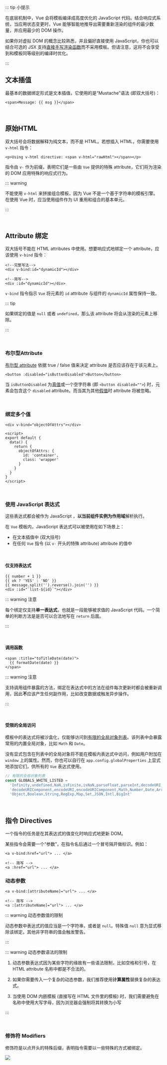 ::: tip 小提示

在底层机制中，Vue 会将模板编译成高度优化的 JavaScript 代码。结合响应式系统，当应用状态变更时，Vue 能够智能地推导出需要重新渲染的组件的最少数量，并应用最少的 DOM 操作。

如果你对虚拟 DOM 的概念比较熟悉，并且偏好直接使用 JavaScript，你也可以结合可选的 JSX 支持[直接手写渲染函数](https://cn.vuejs.org/guide/extras/render-function.html)而不采用模板。但请注意，这将不会享受到和模板同等级别的编译时优化。

:::



## 文本插值

最基本的数据绑定形式是文本插值，它使用的是“Mustache”语法 (即双大括号)：

```vue
<span>Message: {{ msg }}</span>
```

<br />



## 原始HTML

双大括号会将数据解释为纯文本，而不是 HTML。若想插入 HTML，你需要使用 `v-html` 指令：

```vue
<p>Using v-html directive: <span v-html="rawHtml"></span></p>
```

指令由 `v-` 作为前缀，表明它们是一些由 `Vue` 提供的特殊 attribute，它们将为渲染的 DOM 应用特殊的响应式行为。

::: warning

不能使用 `v-html` 来拼接组合模板，因为 Vue 不是一个基于字符串的模板引擎。在使用 Vue 时，应当使用组件作为 UI 重用和组合的基本单元。

:::

<br />



## Attribute 绑定

双大括号不能在 HTML attributes 中使用。想要响应式地绑定一个 attribute，应该使用 `v-bind` 指令：

```vue
<!--完整写法-->
<div v-bind:id="dynamicId"></div>

<!--简写-->
<div :id="dynamicId"></div>
```

`v-bind` 指令指示 `Vue` 将元素的 `id` attribute 与组件的 `dynamicId` 属性保持一致。

::: tip

如果绑定的值是 `null` 或者 `undefined`，那么该 attribute 将会从渲染的元素上移除。

:::[](https://github.com/vuejs/core/blob/main/packages/shared/src/globalsAllowList.ts#L3)

<br />



### 布尔型Attribute

[布尔型 attribute](https://developer.mozilla.org/zh-CN/docs/Web/HTML/Attributes#布尔值属性) 依据 true / false 值来决定 attribute 是否应该存在于该元素上。

```vue
<button :disabled="isButtonDisabled">Button</button>
```

当 `isButtonDisabled` 为[真值](https://developer.mozilla.org/en-US/docs/Glossary/Truthy)或一个空字符串 (即 `<button disabled="">`) 时，元素会包含这个 `disabled` attribute。而当其为其他[假值](https://developer.mozilla.org/en-US/docs/Glossary/Falsy)时 attribute 将被忽略。

<br />



### 绑定多个值

```vue
<div v-bind="objectOfAttrs"></div>

<script>
export default {
  data() {
    return {
      objectOfAttrs: {
        id: 'container',
        class: 'wrapper'
      }
    }
  }
}
</script>
```

<br />



### 使用 JavaScript 表达式

这些表达式都会被作为 JavaScript ，**以当前组件实例为作用域**解析执行。

在 `Vue` 模板内，JavaScript 表达式可以被使用在如下场景上：

- 在文本插值中 (双大括号)
- 在任何 `Vue` 指令 (以 `v-` 开头的特殊 attribute) attribute 的值中

<br />

#### 仅支持表达式

```vue
{{ number + 1 }}
{{ ok ? 'YES' : 'NO' }}
{{ message.split('').reverse().join('') }}
<div :id="`list-${id}`"></div>
```

::: warning 注意

每个绑定仅支持**单一表达式**，也就是一段能够被求值的 JavaScript 代码。一个简单的判断方法是是否可以合法地写在 `return` 后面。

:::

<br />

#### 调用函数

```vue
<span :title="toTitleDate(date)">
  {{ formatDate(date) }}
</span>
```

::: warning 注意

支持调用组件暴露的方法，绑定在表达式中的方法在组件每次更新时都会被重新调用，因此**不**应该产生任何副作用，比如改变数据或触发异步操作。

:::

<br />

#### 受限的全局访问

模板中的表达式将被沙盒化，仅能够访问到[有限的全局对象列表](https://github.com/vuejs/core/blob/main/packages/shared/src/globalsAllowList.ts#L3)。该列表中会暴露常用的内置全局对象，比如 `Math` 和 `Date`。

没有显式包含在列表中的全局对象将不能在模板内表达式中访问，例如用户附加在 `window` 上的属性。然而，你也可以自行在 `app.config.globalProperties` 上显式地添加它们，供所有的 `Vue` 表达式使用。

```js
// 有限的全局对象列表
const GLOBALS_WHITE_LISTED =
  'Infinity,undefined,NaN,isFinite,isNaN,parseFloat,parseInt,decodeURI,' +
  'decodeURIComponent,encodeURI,encodeURIComponent,Math,Number,Date,Array,' +
  'Object,Boolean,String,RegExp,Map,Set,JSON,Intl,BigInt'
```

<br />



## 指令 Directives

一个指令的任务是在其表达式的值变化时响应式地更新 DOM。

某些指令会需要一个“参数”，在指令名后通过一个冒号隔开做标识。例如：

```vue
<a v-bind:href="url"> ... </a>

<!-- 简写 -->
<a :href="url"> ... </a>
```



### 动态参数

```vue
<a v-bind:[attributeName]="url"> ... </a>

<!-- 简写 -->
<a :[attributeName]="url"> ... </a>
```

::: warning 动态参数值的限制

动态参数中表达式的值应当是一个字符串，或者是 `null`。特殊值 `null` 意为显式移除该绑定。其他非字符串的值会触发警告。

:::

::: warning 动态参数语法的限制

1. 动态参数表达式因为某些字符的缘故有一些语法限制，比如空格和引号，在 HTML attribute 名称中都是不合法的。

2. 如果你需要传入一个复杂的动态参数，我们推荐使用**计算属性**替换复杂的表达式。

3. 当使用 DOM 内嵌模板 (直接写在 HTML 文件里的模板) 时，我们需要避免在名称中使用大写字母，因为浏览器会强制将其转换为小写

:::



<br />

### 修饰符 Modifiers

修饰符是以点开头的特殊后缀，表明指令需要以一些特殊的方式被绑定。

![](https://cn.vuejs.org/assets/directive.69c37117.png)